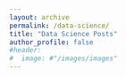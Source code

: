 ```yaml
---
layout: archive
permalink: /data-science/
title: "Data Science Posts"
author_profile: false
#header:
#  image: #"/images/images"
---
```

